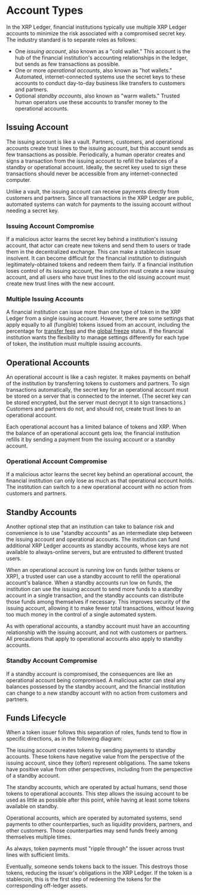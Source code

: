 # Account Types

In the XRP Ledger, financial institutions typically use multiple XRP Ledger accounts to minimize the risk associated with a compromised secret key. The industry standard is to separate roles as follows:

* One *issuing account*, also known as a "cold wallet." This account is the hub of the financial institution's accounting relationships in the ledger, but sends as few transactions as possible.
* One or more *operational accounts*, also known as "hot wallets." Automated, internet-connected systems use the secret keys to these accounts to conduct day-to-day business like transfers to customers and partners.
* Optional *standby accounts*, also known as "warm wallets." Trusted human operators use these accounts to transfer money to the operational accounts.

## Issuing Account

The issuing account is like a vault. Partners, customers, and operational accounts create trust lines to the issuing account, but this account sends as few transactions as possible. Periodically, a human operator creates and signs a transaction from the issuing account to refill the balances of a standby or operational account. Ideally, the secret key used to sign these transactions should never be accessible from any internet-connected computer.

Unlike a vault, the issuing account can receive payments directly from customers and partners. Since all transactions in the XRP Ledger are public, automated systems can watch for payments to the issuing account without needing a secret key.

### Issuing Account Compromise

If a malicious actor learns the secret key behind a institution's issuing account, that actor can create new tokens and send them to users or trade them in the decentralized exchange. This can make a stablecoin issuer insolvent. It can become difficult for the financial institution to distinguish legitimately-obtained tokens and redeem them fairly. If a financial institution loses control of its issuing account, the institution must create a new issuing account, and all users who have trust lines to the old issuing account must create new trust lines with the new account.

### Multiple Issuing Accounts

A financial institution can issue more than one type of token in the XRP Ledger from a single issuing account. However, there are some settings that apply equally to all (fungible) tokens issued from an account, including the percentage for [transfer fees](../tokens/transfer-fees.mdx) and the [global freeze](../tokens/freezing-tokens.md) status. If the financial institution wants the flexibility to manage settings differently for each type of token, the institution must multiple issuing accounts.


## Operational Accounts

An operational account is like a cash register. It makes payments on behalf of the institution by transferring tokens to customers and partners. To sign transactions automatically, the secret key for an operational account must be stored on a server that is connected to the internet. (The secret key can be stored encrypted, but the server must decrypt it to sign transactions.) Customers and partners do not, and should not, create trust lines to an operational account.

Each operational account has a limited balance of tokens and XRP. When the balance of an operational account gets low, the financial institution refills it by sending a payment from the issuing account or a standby account.

### Operational Account Compromise

If a malicious actor learns the secret key behind an operational account, the financial institution can only lose as much as that operational account holds. The institution can switch to a new operational account with no action from customers and partners.


## Standby Accounts

Another optional step that an institution can take to balance risk and convenience is to use "standby accounts" as an intermediate step between the issuing account and operational accounts. The institution can fund additional XRP Ledger accounts as standby accounts, whose keys are not available to always-online servers, but are entrusted to different trusted users.

When an operational account is running low on funds (either tokens or XRP), a trusted user can use a standby account to refill the operational account's balance. When a standby accounts run low on funds, the institution can use the issuing account to send more funds to a standby account in a single transaction, and the standby accounts can distribute those funds among themselves if necessary. This improves security of the issuing account, allowing it to make fewer total transactions, without leaving too much money in the control of a single automated system.

As with operational accounts, a standby account must have an accounting relationship with the issuing account, and not with customers or partners. All precautions that apply to operational accounts also apply to standby accounts.

### Standby Account Compromise

If a standby account is compromised, the consequences are like an operational account being compromised. A malicious actor can steal any balances possessed by the standby account, and the financial institution can change to a new standby account with no action from customers and partners.

## Funds Lifecycle

When a token issuer follows this separation of roles, funds tend to flow in specific directions, as in the following diagram:

<!--
{{ include_svg("../../../img/issued-currency-funds-flow.svg", "Diagram: Funds flow from the issuing account to standby accounts, to operational accounts, to customer and partner accounts, and finally back to the issuing account.")}}
-->

The issuing account creates tokens by sending payments to standby accounts. These tokens have negative value from the perspective of the issuing account, since they (often) represent obligations. The same tokens have positive value from other perspectives, including from the perspective of a standby account.

The standby accounts, which are operated by actual humans, send those tokens to operational accounts. This step allows the issuing account to be used as little as possible after this point, while having at least some tokens available on standby.

Operational accounts, which are operated by automated systems, send payments to other counterparties, such as liquidity providers, partners, and other customers. Those counterparties may send funds freely among themselves multiple times.

As always, token payments must "ripple through" the issuer across trust lines with sufficient limits.

Eventually, someone sends tokens back to the issuer. This destroys those tokens, reducing the issuer's obligations in the XRP Ledger. If the token is a stablecoin, this is the first step of redeeming the tokens for the corresponding off-ledger assets.

<!--

## See Also

- **Concepts:**
    - [Accounts](accounts.html)
    - [Cryptographic Keys](cryptographic-keys.html)
- **Tutorials:**
    - [Become an XRP Ledger Gateway](become-an-xrp-ledger-gateway.html)
    - [Assign a Regular Key Pair](assign-a-regular-key-pair.html)
    - [Change or Remove a Regular Key Pair](change-or-remove-a-regular-key-pair.html)
- **References:**
    - [account_info method][]
    - [SetRegularKey transaction][]
    - [AccountRoot object](accountroot.html)
-->